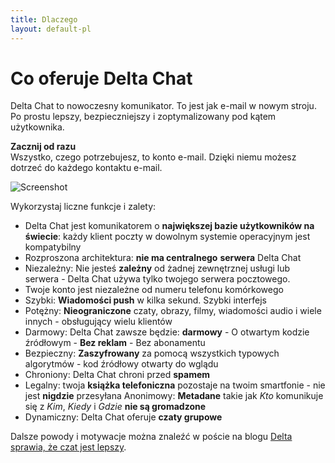 ```yaml
---
title: Dlaczego
layout: default-pl
---
```




<!-- GENERATED FILE -- DO NOT EDIT -->



# Co oferuje Delta Chat

Delta Chat to nowoczesny komunikator. To jest jak e-mail w nowym stroju. <br>Po prostu lepszy, bezpieczniejszy i zoptymalizowany pod kątem użytkownika.

**Zacznij od razu** <br>Wszystko, czego potrzebujesz, to konto e-mail. Dzięki niemu możesz dotrzeć do każdego kontaktu e-mail.

![Screenshot](../assets/features/start-img4.png)

Wykorzystaj liczne funkcje i zalety:

- Delta Chat jest komunikatorem o **największej bazie użytkowników na świecie**: każdy klient poczty w dowolnym systemie operacyjnym jest kompatybilny
- Rozproszona architektura: **nie ma centralnego** **serwera** Delta Chat
- Niezależny: Nie jesteś **zależny** od żadnej zewnętrznej usługi lub serwera - Delta Chat używa tylko twojego serwera pocztowego.
- Twoje konto jest niezależne od numeru telefonu komórkowego
- Szybki: **Wiadomości push** w kilka sekund. Szybki interfejs
- Potężny: **Nieograniczone** czaty, obrazy, filmy, wiadomości audio i wiele innych - obsługujący wielu klientów
- Darmowy: Delta Chat zawsze będzie: **darmowy** - O otwartym kodzie źródłowym - **Bez reklam** - Bez abonamentu
- Bezpieczny: **Zaszyfrowany** za pomocą wszystkich typowych algorytmów - kod źródłowy otwarty do wglądu
- Chroniony: Delta Chat chroni przed **spamem**
- Legalny: twoja **książka telefoniczna** pozostaje na twoim smartfonie - nie jest **nigdzie** przesyłana
Anonimowy: **Metadane** takie jak _Kto_ komunikuje się z _Kim_, _Kiedy_ i _Gdzie_ **nie są gromadzone**
- Dynamiczny: Delta Chat oferuje **czaty grupowe**


Dalsze powody i motywacje można znaleźć w poście na blogu [Delta sprawia, że czat jest lepszy](https://delta.chat/en/2017-05-31-delta-makes-chatting-better).
